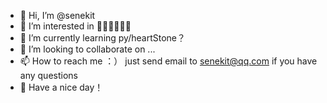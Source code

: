 - 👋 Hi, I’m @senekit
- 👀 I’m interested in 🙋🙋🙋🐠🐠🐠
- 🌱 I’m currently learning py/heartStone？
- 💞️ I’m looking to collaborate on ...
- 📫 How to reach me ：） just send email to senekit@qq.com if you have any questions
- 🍔 Have a nice day！

<!---
senekit/senekit is a ✨ special ✨ repository because its `README.md` (this file) appears on your GitHub profile.
You can click the Preview link to take a look at your changes.
--->

